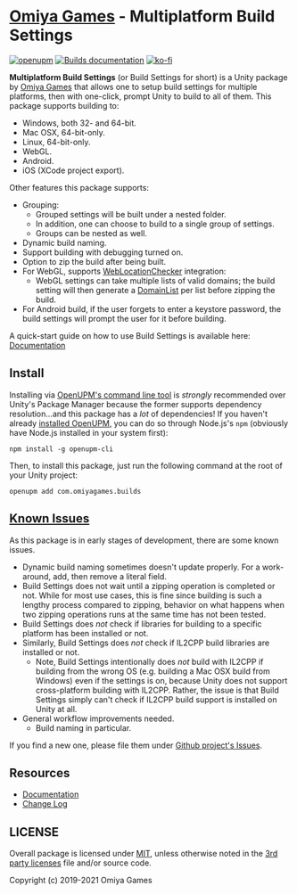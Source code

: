 # [Omiya Games](https://www.omiyagames.com/) - Multiplatform Build Settings

[![openupm](https://img.shields.io/npm/v/com.omiyagames.builds?label=openupm&registry_uri=https://package.openupm.com)](https://openupm.com/packages/com.omiyagames.builds/) [![Builds documentation](https://github.com/OmiyaGames/omiya-games-builds/workflows/Host%20DocFX%20Documentation/badge.svg)](https://omiyagames.github.io/omiya-games-builds/) [![ko-fi](https://www.ko-fi.com/img/githubbutton_sm.svg)](https://ko-fi.com/I3I51KS8F)

**Multiplatform Build Settings** (or Build Settings for short) is a Unity package by [Omiya Games](https://www.omiyagames.com/) that allows one to setup build settings for multiple platforms, then with one-click, prompt Unity to build to all of them.  This package supports building to:

- Windows, both 32- and 64-bit.
- Mac OSX, 64-bit-only.
- Linux, 64-bit-only.
- WebGL.
- Android.
- iOS (XCode project export).

Other features this package supports:

- Grouping:
    - Grouped settings will be built under a nested folder.
    - In addition, one can choose to build to a single group of settings.
    - Groups can be nested as well.
- Dynamic build naming.
- Support building with debugging turned on.
- Option to zip the build after being built.
- For WebGL, supports [WebLocationChecker](https://openupm.com/packages/com.omiyagames.web.security/) integration:
    - WebGL settings can take multiple lists of valid domains; the build setting will then generate a [DomainList](https://openupm.com/packages/com.omiyagames.cryptography/) per list before zipping the build.
- For Android build, if the user forgets to enter a keystore password, the build settings will prompt the user for it before building.

A quick-start guide on how to use Build Settings is available here: [Documentation](https://omiyagames.github.io/omiya-games-builds/)

## Install

Installing via [OpenUPM's command line tool](https://openupm.com/) is *strongly* recommended over Unity's Package Manager because the former supports dependency resolution...and this package has a *lot* of dependencies!  If you haven't already [installed OpenUPM](https://openupm.com/docs/getting-started.html#installing-openupm-cli), you can do so through Node.js's `npm` (obviously have Node.js installed in your system first):
```
npm install -g openupm-cli
```
Then, to install this package, just run the following command at the root of your Unity project:
```
openupm add com.omiyagames.builds
```

## [Known Issues](https://github.com/OmiyaGames/omiya-games-web-security/issues)

As this package is in early stages of development, there are some known issues.

- Dynamic build naming sometimes doesn't update properly.  For a work-around, add, then remove a literal field.
- Build Settings does not wait until a zipping operation is completed or not.  While for most use cases, this is fine since building is such a lengthy process compared to zipping, behavior on what happens when two zipping operations runs at the same time has not been tested.
- Build Settings does *not* check if libraries for building to a specific platform has been installed or not.
- Similarly, Build Settings does *not* check if IL2CPP build libraries are installed or not.
    - Note, Build Settings intentionally does *not* build with IL2CPP if building from the wrong OS (e.g. building a Mac OSX build from Windows) even if the settings is on, because Unity does not support cross-platform building with IL2CPP.  Rather, the issue is that Build Settings simply can't check if IL2CPP build support is installed on Unity at all.
- General workflow improvements needed.
    - Build naming in particular.
 
 If you find a new one, please file them under [Github project's Issues](https://github.com/OmiyaGames/omiya-games-web-security/issues).

## Resources

- [Documentation](https://omiyagames.github.io/omiya-games-builds/)
- [Change Log](/CHANGELOG.md)

## LICENSE

Overall package is licensed under [MIT](/LICENSE.md), unless otherwise noted in the [3rd party licenses](/THIRD%20PARTY%20NOTICES.md) file and/or source code.

Copyright (c) 2019-2021 Omiya Games
